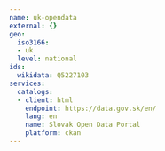 ```yaml
---
name: uk-opendata
external: {}
geo:
  iso3166:
  - uk
  level: national
ids:
  wikidata: Q5227103
services:
  catalogs:
  - client: html
    endpoint: https://data.gov.sk/en/
    lang: en
    name: Slovak Open Data Portal
    platform: ckan
---
```

